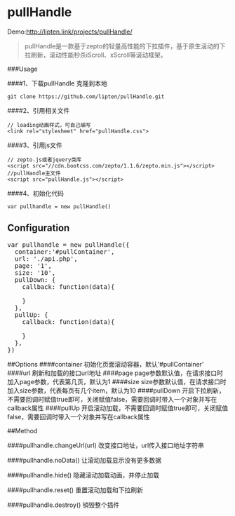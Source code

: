 # pullHandle
Demo:http://lipten.link/projects/pullHandle/


> pullHandle是一款基于zepto的轻量高性能的下拉插件，基于原生滚动的下拉刷新，滚动性能秒杀iScroll、xScroll等滚动框架。

###Usage

####1、下载pullHandle
克隆到本地
```
git clone https://github.com/lipten/pullHandle.git
```


####2、引用相关文件
```
// loading动画样式，可自己编写
<link rel="stylesheet" href="pullHandle.css">                       
```

####3、引用js文件
```
// zepto.js或者jquery类库
<script src="//cdn.bootcss.com/zepto/1.1.6/zepto.min.js"></script>  
//pullHandle主文件
<script src="pullHandle.js"></script>                               
```

####4、初始化代码
```
var pullhandle = new pullHandle()
```

## Configuration

<pre>
var pullhandle = new pullHandle({
  container:'#pullContainer',
  url: './api.php',
  page: '1',
  size: '10',
  pullDown: {
    callback: function(data){

    }
  },
  pullUp: {
    callback: function(data){

    }
  },
})
</pre>


##Options
####container
初始化页面滚动容器，默认'#pullContainer'
####url
刷新和加载的接口url地址
####page
page参数默认值，在请求接口时加入page参数，代表第几页，默认为1
####size
size参数默认值，在请求接口时加入size参数，代表每页有几个item，默认为10
####pullDown
开启下拉刷新，不需要回调时赋值true即可，关闭赋值false，需要回调时带入一个对象并写在callback属性
####pullUp
开启滚动加载，不需要回调时赋值true即可，关闭赋值false，需要回调时带入一个对象并写在callback属性

##Method

####pullhandle.changeUrl(url)
改变接口地址，url传入接口地址字符串

####pullhandle.noData()
让滚动加载显示没有更多数据

####pullhandle.hide()
隐藏滚动加载动画，并停止加载

####pullhandle.reset()
重置滚动加载和下拉刷新

####pullhandle.destroy()
销毁整个插件

